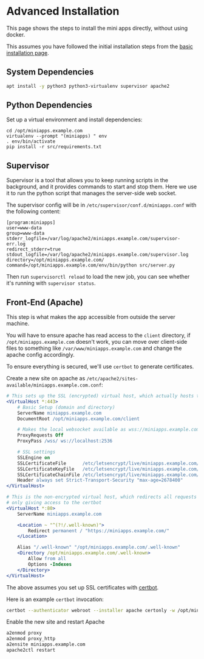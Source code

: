 Advanced Installation
=====================

This page shows the steps to install the mini apps directly, without using docker.

This assumes you have followed the initial installation steps from the [basic installation page](./basic.md).

## System Dependencies

```bash
apt install -y python3 python3-virtualenv supervisor apache2
```

## Python Dependencies

Set up a virtual environment and install dependencies:

```
cd /opt/miniapps.example.com
virtualenv --prompt "(miniapps) " env
. env/bin/activate
pip install -r src/requirements.txt
```

## Supervisor

Supervisor is a tool that allows you to keep running scripts in the background,
and it provides commands to start and stop them. Here we use it to run the
python script that manages the server-side web socket.

The supervisor config will be in `/etc/supervisor/conf.d/miniapps.conf`
with the following content:

```
[program:miniapps]
user=www-data
group=www-data
stderr_logfile=/var/log/apache2/miniapps.example.com/supervisor-err.log
redirect_stderr=true
stdout_logfile=/var/log/apache2/miniapps.example.com/supervisor.log
directory=/opt/miniapps.example.com/
command=/opt/miniapps.example.com/env/bin/python src/server.py
```

Then run `supervisorctl reload` to load the new job, you can see whether it's running
with `supervisor status`.


## Front-End (Apache)

This step is what makes the app accessible from outside the server machine.

You will have to ensure apache has read access to the `client` directory, if `/opt/miniapps.example.com` doesn't work,
you can move over client-side files to something like `/var/www/miniapps.example.com` and change the apache config accordingly.

To ensure everything is secured, we'll use `certbot` to generate certificates.

Create a new site on apache as `/etc/apache2/sites-available/miniapps.example.com.conf`:

```apache
# This sets up the SSL (encrypted) virtual host, which actually hosts the website
<VirtualHost *:443>
    # Basic Setup (domain and directory)
    ServerName miniapps.example.com
    DocumentRoot /opt/miniapps.example.com/client

    # Makes the local websocket available as wss://miniapps.example.com/wss/
    ProxyRequests Off
    ProxyPass /wss/ ws://localhost:2536

    # SSL settings
    SSLEngine on
    SSLCertificateFile      /etc/letsencrypt/live/miniapps.example.com/cert.pem
    SSLCertificateKeyFile   /etc/letsencrypt/live/miniapps.example.com/privkey.pem
    SSLCertificateChainFile /etc/letsencrypt/live/miniapps.example.com/chain.pem
    Header always set Strict-Transport-Security "max-age=2678400"
</VirtualHost>

# This is the non-encrypted virtual host, which redirects all requests from http to https
# only giving access to the certbot
<VirtualHost *:80>
    ServerName miniapps.example.com

    <Location ~ "^(?!/.well-known)">
        Redirect permanent / "https://miniapps.example.com/"
    </Location>

    Alias "/.well-known" "/opt/miniapps.example.com/.well-known"
    <Directory /opt/miniapps.example.com/.well-known>
        Allow from all
        Options -Indexes
    </Directory>
</VirtualHost>
```

The above assumes you set up SSL certificates with [certbot](https://certbot.eff.org/instructions).

Here is an example `certbot` invocation:

```bash
certbot --authenticator webroot --installer apache certonly -w /opt/miniapps.example.com --domains miniapps.example.com
```


Enable the new site and restart Apache

```bash
a2enmod proxy
a2enmod proxy_http
a2ensite miniapps.example.com
apache2ctl restart
```
